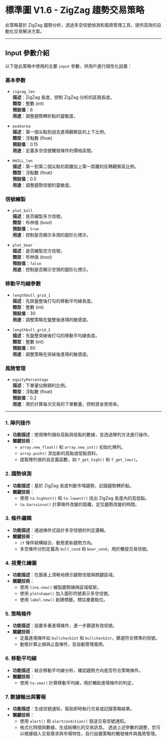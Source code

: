 # 標準圖 V1.6 - ZigZag 趨勢交易策略

此策略基於 ZigZag 趨勢分析，透過多空信號偵測和風險管理工具，提供高效的自動化交易解決方案。

---

## Input 參數介紹

以下是此策略中使用的主要 `input` 參數，供用戶進行個性化設置：

### 基本參數
- `zigzag_len`  
  **描述**：ZigZag 長度，控制 ZigZag 分析的區間長度。  
  **類型**：整數 (int)  
  **預設值**：6  
  **用途**：調整趨勢轉折點的靈敏度。

- `peakarea`  
  **描述**：第一個尖點到過去進場觀察區的上下比例。  
  **類型**：浮點數 (float)  
  **預設值**：0.15  
  **用途**：定義多空信號觸發條件的價格區間。

- `HH2LL_len`  
  **描述**：第一到第二個尖點的距離加上第一距離的反轉觀察區比例。  
  **類型**：浮點數 (float)  
  **預設值**：0.5  
  **用途**：調整趨勢信號的靈敏度。

### 信號繪製
- `plot_bull`  
  **描述**：是否繪製多方信號。  
  **類型**：布林值 (bool)  
  **預設值**：`true`  
  **用途**：控制是否顯示多頭的圖形化標示。

- `plot_bear`  
  **描述**：是否繪製空方信號。  
  **類型**：布林值 (bool)  
  **預設值**：`false`  
  **用途**：控制是否顯示空頭的圖形化標示。

### 移動平均線參數
- `lengthbull_grid_1`  
  **描述**：先跌盤整後打勾的移動平均線長度。  
  **類型**：整數 (int)  
  **預設值**：30  
  **用途**：調整策略在盤整後進場的敏感度。

- `lengthbull_grid_2`  
  **描述**：先盤整突破後打勾的移動平均線長度。  
  **類型**：整數 (int)  
  **預設值**：60  
  **用途**：調整策略在突破後進場的敏感度。

### 風險管理
- `equityPercentage`  
  **描述**：下單量佔餘額的比例。  
  **類型**：浮點數 (float)  
  **預設值**：0.2  
  **用途**：用於計算每次交易的下單數量，控制資金使用率。

---
### 1. 陣列操作
- **功能描述**：使用陣列儲存高點與低點的數據，並透過陣列方法進行操作。  
- **關鍵技術**：
  - `array.new_float()` 和 `array.new_int()` 初始化陣列。
  - `array.push()` 添加新的高點或低點資料。
  - 提取陣列值的自定義函數，如 `f_get_high()` 和 `f_get_low()`。

### 2. 趨勢偵測
- **功能描述**：基於 ZigZag 長度判斷市場趨勢，記錄趨勢轉折點。  
- **關鍵技術**：
  - 使用 `ta.highest()` 和 `ta.lowest()` 找出 ZigZag 長度內的高低點。
  - `ta.barssince()` 計算條件改變的距離，定位趨勢改變的時間。

### 3. 條件邏輯
- **功能描述**：通過條件式設計多空信號的判定邏輯。  
- **關鍵技術**：
  - `if` 條件結構組合，動態更新趨勢方向。
  - 多空條件分別定義為 `bull_cond` 和 `bear_cond`，用於觸發交易信號。

### 4. 視覺化繪圖
- **功能描述**：在圖表上清晰地標示趨勢信號與關鍵區域。  
- **關鍵技術**：
  - 使用 `line.new()` 繪製趨勢線與區域框架。
  - 使用 `plotshape()` 加入圖形符號表示多空信號。
  - 使用 `label.new()` 創建標籤，標註重要點位。

### 5. 策略條件
- **功能描述**：設置多重進場條件，進一步篩選有效信號。  
- **關鍵技術**：
  - 定義進場條件如 `bullcheck1st` 和 `bullcheck2st`，篩選符合標準的信號。
  - 動態計算止損與止盈條件，並自動管理風險。

### 6. 移動平均線
- **功能描述**：結合移動平均線分析，確認趨勢方向是否符合策略條件。  
- **關鍵技術**：
  - 使用 `ta.sma()` 計算移動平均線，用於輔助進場條件的判定。

### 7. 數據輸出與警報
- **功能描述**：生成信號通知，幫助即時執行交易或記錄策略結果。  
- **關鍵技術**：
  - 使用 `alert()` 和 `alertcondition()` 發送交易信號通知。
  - 格式化時間與數據，生成結構化的交易訊息。
透過上述參數的調整，您可以根據個人交易需求與市場特性，自行設置策略的觸發條件與風險管理。

